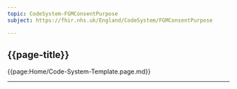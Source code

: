 ```yaml
---
topic: CodeSystem-FGMConsentPurpose
subject: https://fhir.nhs.uk/England/CodeSystem/FGMConsentPurpose

---
```

## {{page-title}}

{{page:Home/Code-System-Template.page.md}}

---

